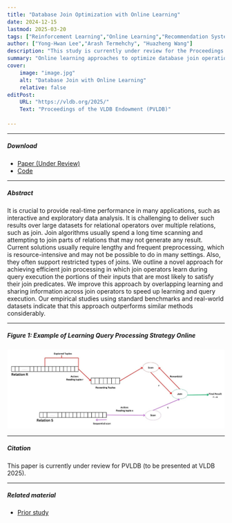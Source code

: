 ```yaml
---
title: "Database Join Optimization with Online Learning" 
date: 2024-12-15
lastmod: 2025-03-20
tags: ["Reinforcement Learning","Online Learning","Recommendation System","Database Join", "PostgreSQL"]
author: ["Yong-Hwan Lee","Arash Termehchy", "Huazheng Wang"]
description: "This study is currently under review for the Proceedings of the VLDB Endowment (PVLDB), 2025." 
summary: "Online learning approaches to optimize database join operations in PostgreSQL." 
cover:
    image: "image.jpg"
    alt: "Database Join with Online Learning"
    relative: false
editPost:
    URL: "https://vldb.org/2025/"
    Text: "Proceedings of the VLDB Endowment (PVLDB)"

---
```


---

##### Download

+ [Paper (Under Review)]()
+ [Code](https://github.com/kapshaul/Join-Game)

---

##### Abstract

It is crucial to provide real-time performance in many applications, such as interactive and exploratory data analysis.  It is challenging to deliver such results over large datasets for relational operators over multiple relations, such as join. 
Join algorithms usually spend a long time scanning and attempting to join parts of relations that may not generate any result. Current solutions usually require lengthy and frequent preprocessing, which is resource-intensive and may not be possible to do in many settings. Also, they often support restricted types of joins. We outline a novel approach for achieving efficient join processing in which join operators learn during query execution the portions of their inputs that are most likely to satisfy their join predicates.  We improve this approach by overlapping learning and sharing information across join operators to speed up learning and query execution.  Our empirical studies using standard benchmarks and real-world datasets indicate that this approach outperforms similar methods considerably.

---

##### Figure 1: Example of Learning Query Processing Strategy Online

![](image.jpg)

---

##### Citation

This paper is currently under review for PVLDB (to be presented at VLDB 2025).

---

##### Related material

+ [Prior study](https://research.engr.oregonstate.edu/idea/sites/research.engr.oregonstate.edu.idea/files/aidm-main.pdf)
